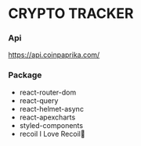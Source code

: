 # CRYPTO TRACKER

### Api

https://api.coinpaprika.com/

### Package

- react-router-dom
- react-query
- react-helmet-async
- react-apexcharts
- styled-components
- recoil I Love Recoil🥰
